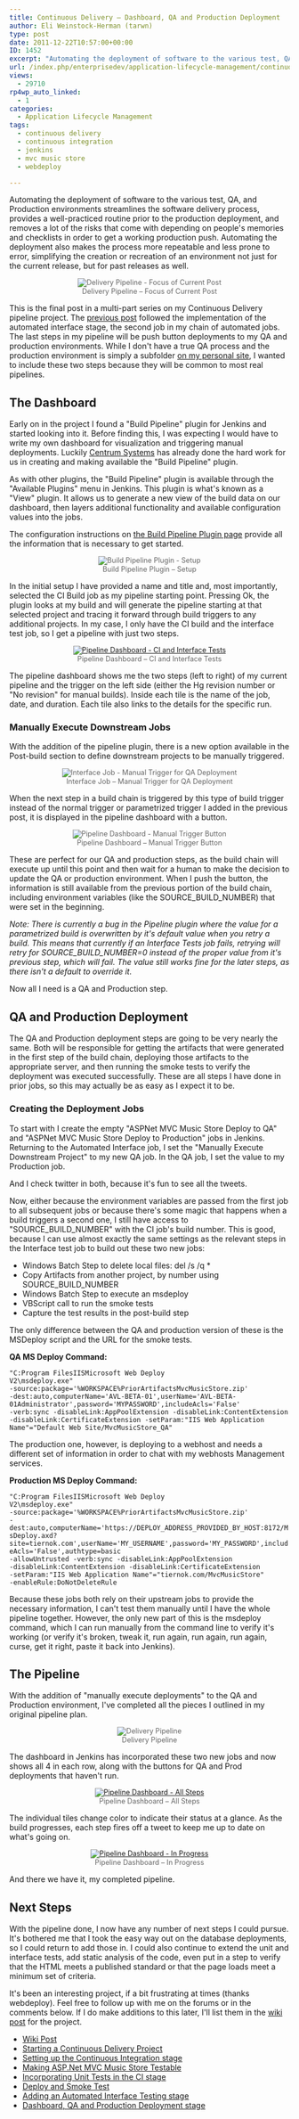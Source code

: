 ```yaml
---
title: Continuous Delivery – Dashboard, QA and Production Deployment
author: Eli Weinstock-Herman (tarwn)
type: post
date: 2011-12-22T10:57:00+00:00
ID: 1452
excerpt: "Automating the deployment of software to the various test, QA, and Production environments streamlines the software delivery process, provides a well-practiced routine prior to the production deployment, and removes a lot of the risks that come with depending on people's memories and checklists in order to get a working production push."
url: /index.php/enterprisedev/application-lifecycle-management/continuous-delivery-dashboard-qa-and/
views:
  - 29710
rp4wp_auto_linked:
  - 1
categories:
  - Application Lifecycle Management
tags:
  - continuous delivery
  - continuous integration
  - jenkins
  - mvc music store
  - webdeploy

---
```

Automating the deployment of software to the various test, QA, and Production environments streamlines the software delivery process, provides a well-practiced routine prior to the production deployment, and removes a lot of the risks that come with depending on people's memories and checklists in order to get a working production push. Automating the deployment also makes the process more repeatable and less prone to error, simplifying the creation or recreation of an environment not just for the current release, but for past releases as well.

<div style="text-align: center; font-size: .9em; color: #666666;">
  <img src="http://www.tiernok.com/LTDBlog/ContinuousDelivery/Overview_p6.png" title="Delivery Pipeline - Focus of Current Post" /><br /> Delivery Pipeline – Focus of Current Post
</div>

This is the final post in a multi-part series on my Continuous Delivery pipeline project. The [previous post][1] followed the implementation of the automated interface stage, the second job in my chain of automated jobs. The last steps in my pipeline will be push button deployments to my QA and production environments. While I don't have a true QA process and the production environment is simply a subfolder [on my personal site][2], I wanted to include these two steps because they will be common to most real pipelines.

## The Dashboard

Early on in the project I found a "Build Pipeline" plugin for Jenkins and started looking into it. Before finding this, I was expecting I would have to write my own dashboard for visualization and triggering manual deployments. Luckily [Centrum Systems][3] has already done the hard work for us in creating and making available the "Build Pipeline" plugin.

As with other plugins, the "Build Pipeline" plugin is available through the "Available Plugins" menu in Jenkins. This plugin is what's known as a "View" plugin. It allows us to generate a new view of the build data on our dashboard, then layers additional functionality and available configuration values into the jobs.

The configuration instructions on [the Build Pipeline Plugin page][4] provide all the information that is necessary to get started.

<div style="text-align: center; font-size: .9em; color: #666666;">
  <img src="http://www.tiernok.com/LTDBlog/ContinuousDelivery/pipeline_setup1.png" title="Build Pipeline Plugin - Setup" /><br /> Build Pipeline Plugin – Setup
</div>

In the initial setup I have provided a name and title and, most importantly, selected the CI Build job as my pipeline starting point. Pressing Ok, the plugin looks at my build and will generate the pipeline starting at that selected project and tracing it forward through build triggers to any additional projects. In my case, I only have the CI build and the interface test job, so I get a pipeline with just two steps.

<div style="text-align: center; font-size: .9em; color: #666666;">
  <a href="http://www.tiernok.com/LTDBlog/ContinuousDelivery/pipeline_2step_lg.png" title="Larger view" target="_blank"><img src="http://www.tiernok.com/LTDBlog/ContinuousDelivery/pipeline_2step.png" title="Pipeline Dashboard - CI and Interface Tests" /></a><br /> Pipeline Dashboard – CI and Interface Tests
</div>

The pipeline dashboard shows me the two steps (left to right) of my current pipeline and the trigger on the left side (either the Hg revision number or "No revision" for manual builds). Inside each tile is the name of the job, date, and duration. Each tile also links to the details for the specific run.

### Manually Execute Downstream Jobs

With the addition of the pipeline plugin, there is a new option available in the Post-build section to define downstream projects to be manually triggered.

<div style="text-align: center; font-size: .9em; color: #666666;">
  <img src="http://www.tiernok.com/LTDBlog/ContinuousDelivery/pipeline_newtrigger.png" title="Interface Job - Manual Trigger for QA Deployment" /><br /> Interface Job – Manual Trigger for QA Deployment
</div>

When the next step in a build chain is triggered by this type of build trigger instead of the normal trigger or parametrized trigger I added in the previous post, it is displayed in the pipeline dashboard with a button.

<div style="text-align: center; font-size: .9em; color: #666666;">
  <img src="http://www.tiernok.com/LTDBlog/ContinuousDelivery/pipeline_deploybutton.png" title="Pipeline Dashboard - Manual Trigger Button" /><br /> Pipeline Dashboard – Manual Trigger Button
</div>

These are perfect for our QA and production steps, as the build chain will execute up until this point and then wait for a human to make the decision to update the QA or production environment. When I push the button, the information is still available from the previous portion of the build chain, including environment variables (like the SOURCE\_BUILD\_NUMBER) that were set in the beginning. 

_Note: There is currently a bug in the Pipeline plugin where the value for a parametrized build is overwritten by it's default value when you retry a build. This means that currently if an Interface Tests job fails, retrying will retry for SOURCE\_BUILD\_NUMBER=0 instead of the proper value from it's previous step, which will fail. The value still works fine for the later steps, as there isn't a default to override it._

Now all I need is a QA and Production step.

## QA and Production Deployment

The QA and Production deployment steps are going to be very nearly the same. Both will be responsible for getting the artifacts that were generated in the first step of the build chain, deploying those artifacts to the appropriate server, and then running the smoke tests to verify the deployment was executed successfully. These are all steps I have done in prior jobs, so this may actually be as easy as I expect it to be.

### Creating the Deployment Jobs

To start with I create the empty "ASPNet MVC Music Store Deploy to QA" and "ASPNet MVC Music Store Deploy to Production" jobs in Jenkins. Returning to the Automated Interface job, I set the "Manually Execute Downstream Project" to my new QA job. In the QA job, I set the value to my Production job.

And I check twitter in both, because it's fun to see all the tweets.

Now, either because the environment variables are passed from the first job to all subsequent jobs or because there's some magic that happens when a build triggers a second one, I still have access to "SOURCE\_BUILD\_NUMBER" with the CI job's build number. This is good, because I can use almost exactly the same settings as the relevant steps in the Interface test job to build out these two new jobs:

  * Windows Batch Step to delete local files: del /s /q *
  * Copy Artifacts from another project, by number using SOURCE\_BUILD\_NUMBER
  * Windows Batch Step to execute an msdeploy
  * VBScript call to run the smoke tests
  * Capture the test results in the post-build step

The only difference between the QA and production version of these is the MSDeploy script and the URL for the smoke tests. 

**QA MS Deploy Command:**
  
<code class="codespan">"C:Program FilesIISMicrosoft Web Deploy V2\msdeploy.exe" -source:package='%WORKSPACE%PriorArtifactsMvcMusicStore.zip' -dest:auto,computerName='AVL-BETA-01',userName='AVL-BETA-01Administrator',password='MYPASSWORD',includeAcls='False' -verb:sync -disableLink:AppPoolExtension -disableLink:ContentExtension -disableLink:CertificateExtension -setParam:"IIS Web Application Name"="Default Web Site/MvcMusicStore_QA"</code>

The production one, however, is deploying to a webhost and needs a different set of information in order to chat with my webhosts Management services.

**Production MS Deploy Command:**
  
<code class="codespan">"C:Program FilesIISMicrosoft Web Deploy V2\msdeploy.exe" -source:package='%WORKSPACE%PriorArtifactsMvcMusicStore.zip' -dest:auto,computerName='https://DEPLOY_ADDRESS_PROVIDED_BY_HOST:8172/MsDeploy.axd?site=tiernok.com',userName='MY_USERNAME',password='MY_PASSWORD',includeAcls='False',authtype=basic -allowUntrusted  -verb:sync -disableLink:AppPoolExtension -disableLink:ContentExtension -disableLink:CertificateExtension -setParam:"IIS Web Application Name"="tiernok.com/MvcMusicStore" -enableRule:DoNotDeleteRule </code>

Because these jobs both rely on their upstream jobs to provide the necessary information, I can't test them manually until I have the whole pipeline together. However, the only new part of this is the msdeploy command, which I can run manually from the command line to verify it's working (or verify it's broken, tweak it, run again, run again, run again, curse, get it right, paste it back into Jenkins).

## The Pipeline

With the addition of "manually execute deployments" to the QA and Production environment, I've completed all the pieces I outlined in my original pipeline plan.

<div style="text-align: center; font-size: .9em; color: #666666;">
  <img src="http://www.tiernok.com/LTDBlog/ContinuousDelivery/Overview.png" title="Delivery Pipeline" /><br /> Delivery Pipeline
</div>

The dashboard in Jenkins has incorporated these two new jobs and now shows all 4 in each row, along with the buttons for QA and Prod deployments that haven't run.

<div style="text-align: center; font-size: .9em; color: #666666;">
  <a href="http://www.tiernok.com/LTDBlog/ContinuousDelivery/pipeline_done_lg.png" title="Larger view" target="_blank"><img src="http://www.tiernok.com/LTDBlog/ContinuousDelivery/pipeline_done.png" title="Pipeline Dashboard - All Steps" /></a><br /> Pipeline Dashboard – All Steps
</div>

The individual tiles change color to indicate their status at a glance. As the build progresses, each step fires off a tweet to keep me up to date on what's going on. 

<div style="text-align: center; font-size: .9em; color: #666666;">
  <a href="http://www.tiernok.com/LTDBlog/ContinuousDelivery/pipeline_inprogress.png" title="Larger view" target="_blank"><img src="http://www.tiernok.com/LTDBlog/ContinuousDelivery/pipeline_inprogress.png" title="Pipeline Dashboard - In Progress" /></a><br /> Pipeline Dashboard – In Progress
</div>

And there we have it, my completed pipeline.

## Next Steps

With the pipeline done, I now have any number of next steps I could pursue. It's bothered me that I took the easy way out on the database deployments, so I could return to add those in. I could also continue to extend the unit and interface tests, add static analysis of the code, even put in a step to verify that the HTML meets a published standard or that the page loads meet a minimum set of criteria. 

It's been an interesting project, if a bit frustrating at times (thanks webdeploy). Feel free to follow up with me on the forums or in the comments below. If I do make additions to this later, I'll list them in the [wiki post][5] for the project.

<ul class="thelist">
  <li>
    <a href="http://wiki.lessthandot.com/index.php/Eli%27s_Continuous_Delivery_Project" title="Wiki post for Eli's Continuous Delivery Project">Wiki Post</a>
  </li>
  <li>
    <a href="/index.php/EnterpriseDev/application-lifecycle-management/starting-a-continuous-delivery-project" title="Starting a Continuous Delivery Project">Starting a Continuous Delivery Project</a>
  </li>
  <li>
    <a href="/index.php/EnterpriseDev/application-lifecycle-management/continuous-delivery-project-setting-up" title="Setting up the Continuous Integration stage">Setting up the Continuous Integration stage</a>
  </li>
  <li>
    <a href="/index.php/EnterpriseDev/UnitTest/continuous-delivery-project-making-mvcmusicstore" title="Making ASP.Net MVC Music Store Testable">Making ASP.Net MVC Music Store Testable</a>
  </li>
  <li>
    <a href="/index.php/EnterpriseDev/UnitTest/continuous-delivery-project-incorporating-the" title="Incorporating Unit Tests in the CI stage">Incorporating Unit Tests in the CI stage</a>
  </li>
  <li>
    <a href="/index.php/EnterpriseDev/application-lifecycle-management/continuous-delivery-project-deploy-and" title="Deploy and Smoke Test">Deploy and Smoke Test</a>
  </li>
  <li>
    <a href="/index.php/EnterpriseDev/application-lifecycle-management/continuous-delivery-adding-an-automated" title="Adding an Automated Interface Testing stage">Adding an Automated Interface Testing stage</a>
  </li>
  <li class="cur">
    <a href="" title="Dashboard, QA and Production Deployment stage">Dashboard, QA and Production Deployment stage</a>
  </li>
</ul>

 [1]: /index.php/EnterpriseDev/application-lifecycle-management/continuous-delivery-adding-an-automated "Adding an Automated Interface Testing stage"
 [2]: http://www.tiernok.com/MVCMusicStore/ "MVCMusicStore on my personal site"
 [3]: http://www.centrumsystems.com.au/ "Centrum Systems"
 [4]: https://wiki.jenkins-ci.org/display/JENKINS/Build+Pipeline+Plugin "Build Pipeline Plugin page"
 [5]: http://wiki.lessthandot.com/index.php/Eli%27s_Continuous_Delivery_Project "Eli's COntinuous Deployment Project wiki entry"